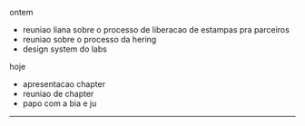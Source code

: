 ontem
- reuniao liana sobre o processo de liberacao de estampas pra parceiros
- reuniao sobre o processo da hering
- design system do labs

hoje
- apresentacao chapter
- reuniao de chapter
- papo com a bia e ju 

----